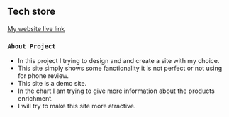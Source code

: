 ## Tech store
[My website live link](https://assignment-9-tech-store.netlify.app/)


### `About Project`

- In this project I trying to design and and create a site with my choice.
- This site simply shows some fanctionality it is not perfect or not using for phone review.
- This site is a demo site.
- In the chart I am trying to give more information about the products enrichment.
- I will try to make this site more atractive.
